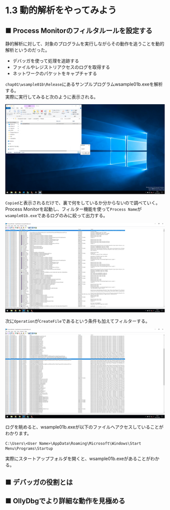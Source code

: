 # 1.3 動的解析をやってみよう
## ■ Process Monitorのフィルタルールを設定する
静的解析に対して、対象のプログラムを実行しながらその動作を追うことを動的解析というのだった。  
- デバッガを使って処理を追跡する
- ファイルやレジストリアクセスのログを取得する
- ネットワークのパケットをキャプチャする

`chap01\wsample01b\Release`にあるサンプルプログラムwsample01b.exeを解析する。  
実際に実行してみると次のように表示される。  
  
![1-3-1](./images/1-3-1.png)
  
`Copied`と表示されるだけで、裏で何をしているか分からないので調べていく。  
Process Monitorを起動し、フィルター機能を使って`Process Name`が`wsample01b.exe`であるログのみに絞って出力する。  
  
![1-3-2](./images/1-3-2.png)
  
次に`Operation`が`CreateFile`であるという条件も加えてフィルターする。  
  
![1-3-3](./images/1-3-3.png)
  
ログを眺めると、wsample01b.exeが以下のファイルへアクセスしていることがわかります。
```
C:\Users\<User Name>\AppData\Roaming\Microsoft\Windows\Start Menu\Programs\Startup
```
実際にスタートアップフォルダを開くと、wsample01b.exeがあることがわかる。

## ■ デバッガの役割とは
## ■ OllyDbgでより詳細な動作を見極める
